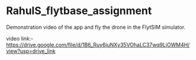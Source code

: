 # RahulS_flytbase_assignment
Demonstration video of the app and fly the drone in the FlytSIM simulator.

video link:- https://drive.google.com/file/d/1B6_Ruy6juNXy35VOhaLC37wq9LjOWM4H/view?usp=drive_link
